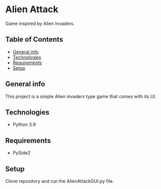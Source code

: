 # Alien Attack
Game inspired by Alien Invaders.

## Table of Contents
* [General info](#general-info)
* [Technologies](#technologies)
* [Requirements](#requirements)
* [Setup](#setup)

## General info
This project is a simple Alien invaders type game that comes with its UI.

## Technologies
* Python 3.9

## Requirements
* PySide2

## Setup
Clone repository and run the AlienAttackGUI.py file.

